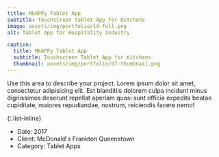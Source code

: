 ```yaml
---
title: MkAPPy Tablet App
subtitle: Touchscreen Tablet App for Kitchens
image: assets/img/portfolio/14-full.png
alt: Tablet App for Hospitality Industry

caption:
  title: MkAPPy Tablet App
  subtitle: Touchscreen Tablet App for Kitchens
  thumbnail: assets/img/portfolio/07-thumbnail.png
---
```

Use this area to describe your project. Lorem ipsum dolor sit amet, consectetur adipisicing elit. Est blanditiis dolorem culpa incidunt minus dignissimos deserunt repellat aperiam quasi sunt officia expedita beatae cupiditate, maiores repudiandae, nostrum, reiciendis facere nemo!

{:.list-inline}
- Date: 2017
- Client: McDonald's Frankton Queenstown
- Category: Tablet Apps

